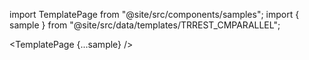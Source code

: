 import TemplatePage from "@site/src/components/samples";
import { sample } from "@site/src/data/templates/TRREST_CMPARALLEL";

<TemplatePage {...sample} />

